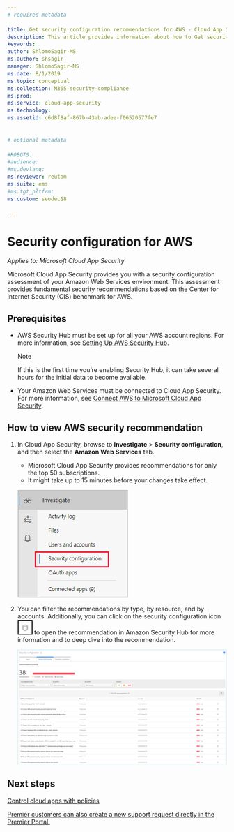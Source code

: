 ```yaml
---
# required metadata

title: Get security configuration recommendations for AWS - Cloud App Security | Microsoft Docs
description: This article provides information about how to Get security configuration recommendations in Cloud App Security by integrating with Amazon Web Services.
keywords:
author: ShlomoSagir-MS
ms.author: shsagir
manager: ShlomoSagir-MS
ms.date: 8/1/2019
ms.topic: conceptual
ms.collection: M365-security-compliance
ms.prod:
ms.service: cloud-app-security
ms.technology:
ms.assetid: c6d8f8af-867b-43ab-adee-f06520577fe7


# optional metadata

#ROBOTS:
#audience:
#ms.devlang:
ms.reviewer: reutam
ms.suite: ems
#ms.tgt_pltfrm:
ms.custom: seodec18

---
```

# Security configuration for AWS

*Applies to: Microsoft Cloud App Security*

Microsoft Cloud App Security provides you with a security configuration assessment of your Amazon Web Services environment. This assessment provides fundamental security recommendations based on the Center for Internet Security (CIS) benchmark for AWS.

## Prerequisites

- AWS Security Hub must be set up for all your AWS account regions. For more information, see [Setting Up AWS Security Hub](https://go.microsoft.com/fwlink/?linkid=2100208).
    > [!NOTE]
    > If this is the first time you’re enabling Security Hub, it can take several hours for the initial data to become available.
- Your Amazon Web Services must be connected to Cloud App Security. For more information, see [Connect AWS to Microsoft Cloud App Security](connect-aws-to-microsoft-cloud-app-security.md).

## How to view AWS security recommendation

1. In Cloud App Security, browse to **Investigate** > **Security configuration**, and then select the **Amazon Web Services** tab.
    - Microsoft Cloud App Security provides recommendations for only the top 50 subscriptions.
    - It might take up to 15 minutes before your changes take effect.

     ![security configuration menu](media/security-configuration-menu.png)

1. You can filter the recommendations by type, by resource, and by accounts. Additionally, you can click on the security configuration icon ![ASC icon](./media/asc-icon.png) to open the recommendation in Amazon Security Hub for more information and to deep dive into the recommendation.

   ![security configuration](media/security-configuration-aws.png)

## Next steps 
[Control cloud apps with policies](control-cloud-apps-with-policies.md)

[Premier customers can also create a new support request directly in the Premier Portal.](https://premier.microsoft.com/)  
  
